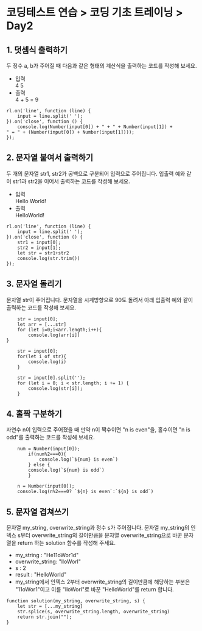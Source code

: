 
# 코딩테스트 연습 > 코딩 기초 트레이닝 > Day2

## 1. 		덧셈식 출력하기
두 정수 a, b가 주어질 때 다음과 같은 형태의 계산식을 출력하는 코드를 작성해 보세요.
* 입력<br>
4 5
* 출력<br>
4 + 5 = 9

```
rl.on('line', function (line) {
    input = line.split(' ');
}).on('close', function () {
    console.log(Number(input[0]) + " + " + Number(input[1]) +
" = " + (Number(input[0]) + Number(input[1])));
});
```

## 2. 문자열 붙여서 출력하기
두 개의 문자열 str1, str2가 공백으로 구분되어 입력으로 주어집니다. 입출력 예와 같이 str1과 str2을 이어서 출력하는 코드를 작성해 보세요.
* 입력<br>
Hello World!
* 출력<br>
HelloWorld!

```
rl.on('line', function (line) {
    input = line.split(' ');
}).on('close', function () {
    str1 = input[0];
    str2 = input[1];
    let str = str1+str2
    console.log(str.trim())
});
```

## 3. 		문자열 돌리기
문자열 str이 주어집니다. 문자열을 시계방향으로 90도 돌려서 아래 입출력 예와 같이 출력하는 코드를 작성해 보세요.
```
    str = input[0];
    let arr = [...str]
    for (let i=0;i<arr.length;i++){
        console.log(arr[i])
}
```
```
    str = input[0];
    for(let i of str){
        console.log(i)
    }
```
```
    str = input[0].split('');
    for (let i = 0; i < str.length; i += 1) {
        console.log(str[i]);
    }
```

## 4. 홀짝 구분하기
자연수 n이 입력으로 주어졌을 때 만약 n이 짝수이면 "n is even"을, 홀수이면 "n is odd"를 출력하는 코드를 작성해 보세요.
```
    num = Number(input[0]);
        if(num%2===0){
            console.log(`${num} is even`)
        } else {
		console.log(`${num} is odd`)
        }
```
```
    n = Number(input[0]);
    console.log(n%2===0? `${n} is even`:`${n} is odd`)

```

## 5. 문자열 겹쳐쓰기
문자열 my_string, overwrite_string과 정수 s가 주어집니다. 문자열 my_string의 인덱스 s부터 overwrite_string의 길이만큼을 문자열 overwrite_string으로 바꾼 문자열을 return 하는 solution 함수를 작성해 주세요.		
* my_string	: "He11oWor1d"
* overwrite_string:	"lloWorl"	
* s	: 2
* result : "HelloWorld"
* my_string에서 인덱스 2부터 overwrite_string의 길이만큼에 해당하는 부분은 "11oWor1"이고 이를 "lloWorl"로 바꾼 "HelloWorld"를 return 합니다.

```
function solution(my_string, overwrite_string, s) {
    let str = [...my_string]
    str.splice(s, overwrite_string.length, overwrite_string)
    return str.join("");
}
```
